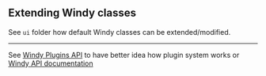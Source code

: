 ## Extending Windy classes

See `ui` folder how default Windy classes can be extended/modified.

---

See [Windy Plugins API](../../docs/WINDY_PLUGIN.md) to have better idea how plugin system works or [Windy API documentation](../../docs/WINDY_API.md)
